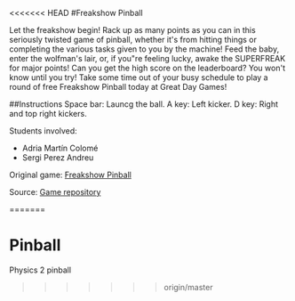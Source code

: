 <<<<<<< HEAD
#Freakshow Pinball

Let the freakshow begin! Rack up as many points as you can in this seriously twisted game of pinball, whether it's from hitting things or completing the various tasks given to you by the machine! Feed the baby, enter the wolfman's lair, or, if you"re feeling lucky, awake the SUPERFREAK for major points! Can you get the high score on the leaderboard? You won't know until you try! Take some time out of your busy schedule to play a round of free Freakshow Pinball today at Great Day Games!

##Instructions
Space bar: Launcg the ball.
A key: Left kicker.
D key: Right and top right kickers.

Students involved:

- Adria Martín Colomé
- Sergi Perez Andreu

Original game: [Freakshow Pinball](http://www.thepinballzone.net/play/carnival-pinball/)

Source: [Game repository](https://github.com/sergipa/Pinball)


=======
# Pinball
Physics 2 pinball
>>>>>>> origin/master
